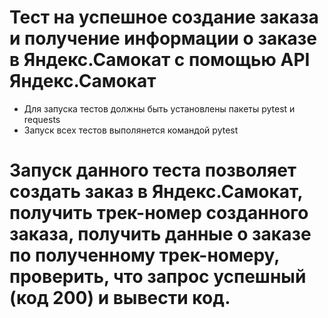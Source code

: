 ﻿# Тест на успешное создание заказа и получение информации о заказе в Яндекс.Самокат с помощью API Яндекс.Самокат
- Для запуска тестов должны быть установлены пакеты pytest и requests
- Запуск всех тестов выполянется командой pytest
# Запуск данного теста позволяет создать заказ  в Яндекс.Самокат, получить трек-номер созданного заказа, получить данные о заказе по полученному трек-номеру, проверить, что запрос успешный (код 200) и вывести код. 
